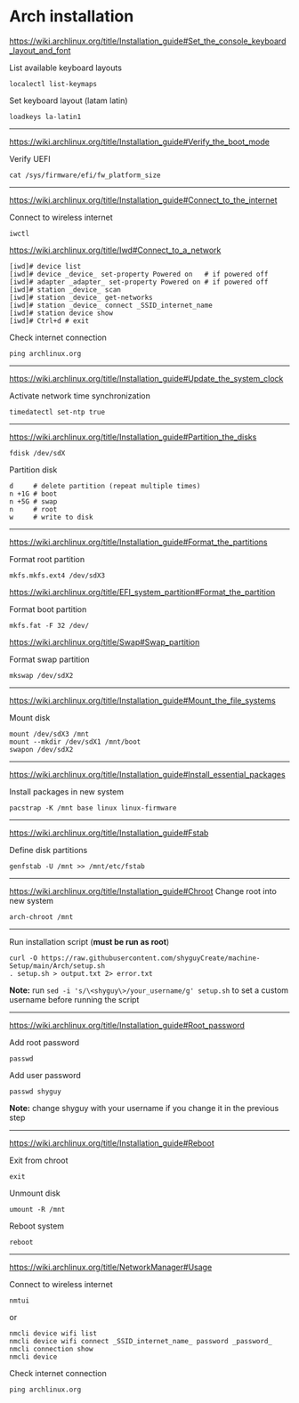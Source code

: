 # Arch installation

https://wiki.archlinux.org/title/Installation_guide#Set_the_console_keyboard_layout_and_font

List available keyboard layouts

```
localectl list-keymaps
```

Set keyboard layout (latam latin)

```
loadkeys la-latin1
```

---

https://wiki.archlinux.org/title/Installation_guide#Verify_the_boot_mode

Verify UEFI

```
cat /sys/firmware/efi/fw_platform_size
```

---

https://wiki.archlinux.org/title/Installation_guide#Connect_to_the_internet

Connect to wireless internet

```
iwctl
```

https://wiki.archlinux.org/title/Iwd#Connect_to_a_network

```
[iwd]# device list
[iwd]# device _device_ set-property Powered on   # if powered off
[iwd]# adapter _adapter_ set-property Powered on # if powered off
[iwd]# station _device_ scan
[iwd]# station _device_ get-networks
[iwd]# station _device_ connect _SSID_internet_name
[iwd]# station device show
[iwd]# Ctrl+d # exit
```

Check internet connection

```
ping archlinux.org
```

---

https://wiki.archlinux.org/title/Installation_guide#Update_the_system_clock

Activate network time synchronization

```
timedatectl set-ntp true
```

---

https://wiki.archlinux.org/title/Installation_guide#Partition_the_disks

```
fdisk /dev/sdX
```

Partition disk

```
d     # delete partition (repeat multiple times)
n +1G # boot
n +5G # swap
n     # root
w     # write to disk
```

---

https://wiki.archlinux.org/title/Installation_guide#Format_the_partitions

Format root partition

```
mkfs.mkfs.ext4 /dev/sdX3
```

https://wiki.archlinux.org/title/EFI_system_partition#Format_the_partition

Format boot partition

```
mkfs.fat -F 32 /dev/
```

https://wiki.archlinux.org/title/Swap#Swap_partition

Format swap partition

```
mkswap /dev/sdX2
```

---

https://wiki.archlinux.org/title/Installation_guide#Mount_the_file_systems

Mount disk

```
mount /dev/sdX3 /mnt
mount --mkdir /dev/sdX1 /mnt/boot
swapon /dev/sdX2
```

---

https://wiki.archlinux.org/title/Installation_guide#Install_essential_packages

Install packages in new system

```
pacstrap -K /mnt base linux linux-firmware
```

---

https://wiki.archlinux.org/title/Installation_guide#Fstab

Define disk partitions

```
genfstab -U /mnt >> /mnt/etc/fstab
```

---

https://wiki.archlinux.org/title/Installation_guide#Chroot
Change root into new system

```
arch-chroot /mnt
```

---

Run installation script (**must be run as root**)

```
curl -O https://raw.githubusercontent.com/shyguyCreate/machine-Setup/main/Arch/setup.sh
. setup.sh > output.txt 2> error.txt
```

**Note:** run `sed -i 's/\<shyguy\>/your_username/g' setup.sh` to set a custom username before running the script

---

https://wiki.archlinux.org/title/Installation_guide#Root_password

Add root password

```
passwd
```

Add user password

```
passwd shyguy
```

**Note:** change shyguy with your username if you change it in the previous step

---

https://wiki.archlinux.org/title/Installation_guide#Reboot

Exit from chroot

```
exit
```

Unmount disk

```
umount -R /mnt
```

Reboot system

```
reboot
```

---

https://wiki.archlinux.org/title/NetworkManager#Usage

Connect to wireless internet

```
nmtui
```

or

```
nmcli device wifi list
nmcli device wifi connect _SSID_internet_name_ password _password_
nmcli connection show
nmcli device
```

Check internet connection

```
ping archlinux.org
```
